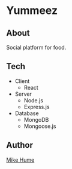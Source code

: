 # Yummeez

## About

Social platform for food.

## Tech

- Client
  - React
- Server
  - Node.js
  - Express.js
- Database
  - MongoDB
  - Mongoose.js

## Author

[Mike Hume](https://www.michaelahume.com)
